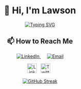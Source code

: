 
<h1 align="center">👋 Hi, I'm Lawson</h1>
<div align="center">
  <a href="https://git.io/typing-svg">
    <img src="https://readme-typing-svg.demolab.com?font=Fira+Code&pause=1000&center=true&vCenter=true&random=false&width=435&lines=Experienced+junior+developer;I+love+being+creative;Full-stack+web%2Fmobile+app+developer;I+build+robots+and+AI+systems" alt="Typing SVG" />
  </a>
</div>


<h2 align="center">📫 How to Reach Me</h2>

<div align="center">
  <a href="https://www.linkedin.com/in/lawson-buabassah-792b34225" style="margin-right: 10px;">
    <img src="https://img.shields.io/badge/LinkedIn-0077B5?style=for-the-badge&logo=linkedin&logoColor=white" alt="LinkedIn">
  </a>
  <a href="mailto:buabassahlawson@gmail.com" style="margin-left: 10px;">
    <img src="https://img.shields.io/badge/Email-D14836?style=for-the-badge&logo=gmail&logoColor=white" alt="Email">
  </a>
</div>

<p align="center">
  <a href="https://www.linkedin.com/in/lawson-buabassah-792b34225"><img src="" alt="LinkedIn" width="30" height="30"></a>&nbsp;&nbsp;
  <a href="https://twitter.com/eyarko_"><img src="" alt="Twitter" width="30" height="30"></a>&nbsp;&nbsp;
</p>

<div align="center">
  <a href="https://git.io/streak-stats">
    <img src="https://streak-stats.demolab.com/?user=Law-son&theme=dark" alt="GitHub Streak">
  </a>
</div>

